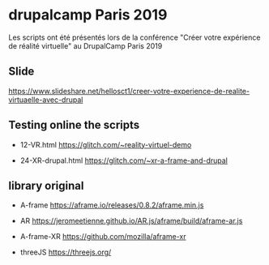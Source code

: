 # drupalcamp Paris 2019

Les scripts ont été présentés lors de la conférence "Créer votre expérience de réalité virtuelle" au DrupalCamp Paris 2019

## Slide
 https://www.slideshare.net/hellosct1/creer-votre-experience-de-realite-virtuaelle-avec-drupal


## Testing online the scripts

* 12-VR.html
https://glitch.com/~reality-virtuel-demo

* 24-XR-drupal.html
https://glitch.com/~xr-a-frame-and-drupal


## library original

* A-frame
https://aframe.io/releases/0.8.2/aframe.min.js

* AR
https://jeromeetienne.github.io/AR.js/aframe/build/aframe-ar.js

* A-frame-XR
https://github.com/mozilla/aframe-xr

* threeJS
https://threejs.org/
